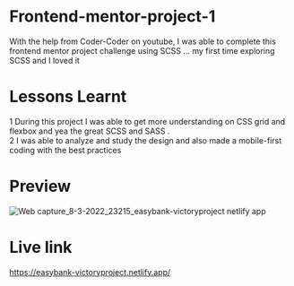 # Frontend-mentor-project-1

With the help from Coder-Coder on youtube, I was able to complete this frontend mentor project challenge using SCSS ... my first time exploring SCSS and I loved it

# Lessons Learnt

1 During this project I was able to get more understanding on CSS grid and flexbox and yea the great SCSS and SASS . <br>
2 I was able to analyze and study the design and also made a mobile-first coding with the best practices

# Preview 

![Web capture_8-3-2022_23215_easybank-victoryproject netlify app](https://user-images.githubusercontent.com/71198309/157335656-9a7a89c5-577c-48ff-8416-cd9d05456f2a.jpeg)


# Live link

https://easybank-victoryproject.netlify.app/
